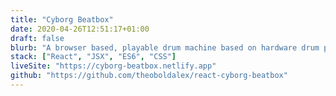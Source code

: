```yaml
---
title: "Cyborg Beatbox"
date: 2020-04-26T12:51:17+01:00
draft: false
blurb: "A browser based, playable drum machine based on hardware drum pad samplers."
stack: ["React", "JSX", "ES6", "CSS"]
liveSite: "https://cyborg-beatbox.netlify.app"
github: "https://github.com/theoboldalex/react-cyborg-beatbox"
---
```

